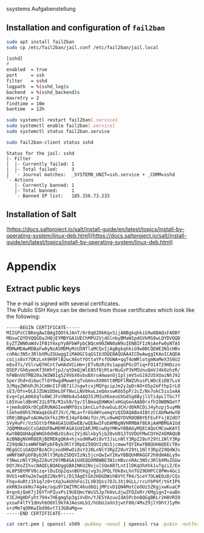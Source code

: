 
ssystems Aufgabenstellung

## Installation and configuration of `fail2ban`

``` bash title="Install fail2ban and copy configuration file"
sudo apt install fail2ban
sudo cp /etc/fail2ban/jail.conf /etc/fail2ban/jail.local
```

``` bash title="SSHD entry from original configuration file"
[sshd]
#
enabled  = true
port     = ssh
filter   = sshd
logpath  = %(sshd_log)s
backend  = %(sshd_backend)s
maxretry = 2
findtime = 10m
bantime  = 12h
```

``` bash title="Restart and enable fail2ban service"
sudo systemctl restart fail2ban[.service]
sudo systemctl enable fail2ban[.service]
sudo systemctl status fail2ban.service
```

``` bash title="Status for fail2ban sshd"
sudo fail2ban-client status sshd
```
``` output
Status for the jail: sshd
|- Filter
|  |- Currently failed: 1
|  |- Total failed:     3
|  `- Journal matches:  _SYSTEMD_UNIT=ssh.service + _COMM=sshd
`- Actions
   |- Currently banned: 1
   |- Total banned:     1
   `- Banned IP list:   185.156.73.233
```

## Installation of Salt 

[https://docs.saltproject.io/salt/install-guide/en/latest/topics/install-by-operating-system/linux-deb.html](https://docs.saltproject.io/salt/install-guide/en/latest/topics/install-by-operating-system/linux-deb.html)




# Appendix 

## Extract public keys

The e-mail is signed with several certificates.<br>
The Public SSH Keys can be derived from those certificates which look like the following:

``` output title="certificate_supportATssystems.de.pem"
-----BEGIN CERTIFICATE-----
MIIGPzCCBKegAwIBAgIQOtkJAnT/8r8q8Z0kKqxSijANBgkqhkiG9w0BAQsFADBY
MQswCQYDVQQGEwJHQjEYMBYGA1UEChMPU2VjdGlnbyBMaW1pdGVkMS8wLQYDVQQD
EyZTZWN0aWdvIFB1YmxpYyBFbWFpbCBQcm90ZWN0aW9uIENBIFIzNjAeFw0yNTA5
MDMwMDAwMDBaFw0yNzA5MDMyMzU5NTlaMCQxIjAgBgkqhkiG9w0BCQEWE3N1cHBv
cnRAc3N5c3RlbXMuZGUwggIiMA0GCSqGSIb3DQEBAQUAA4ICDwAwggIKAoICAQDA
coijx8xY7OKzLxk9H9FlB2wcX6otYOttaYFsfOUWA+qqT4oWRlotgmNaMeX3S6U2
m8xd7s/VSlrwQ7HCnt7wHAdVCLHm+jETvNzRz9s1apgGPGcOTiq+FO14T29HDzzn
Q5EP/Gh6ymnKf3hKhfjpJ/qtDmQjWlE8Sf8jRtarNuGzP3kM5UnuQmVJ4kOzhzR/
hFWBnVU7MB20aJWZW81g529VbX6vbuBXru4mwanOjIpljmV5xG192U5XUaiNhJ92
5per3hd+di6wcTl6Y0wgdMwwmtgTvGmnvXX06tt0MDFlRWZUhusPLWOcEiD87LvX
3/MqyZWhUhJhJCmNnI1FdB71lJsgwtcxjMQYgcipJm2yJpDrAO+O5p2mFthpIrLO
sE3/Ofn+DLEJZUWzDDmLOFfNvLLNV0kwLzeQmxswK6b5pP/2cZ/Nn7okC5iu1eAA
Evq+CpLA06XqTo8WCJFvVN0b4u54AQ35JMZuX6oeuUXGdSg8ByjlSTi4pLlTGc7f
L65VueldBnHC31L8TB/RIoS0/5y/IlBmaqEHWKmlxHGqGenAAB0rxfhIOWBNQeY7
+jme8uDOkrDCpERUNAGIeeNMfOzs1AnCLofdvwGuLdCH/dOkRCDiJ4yhzpj5uyMN
lSkhe0OhS7KWaqkGkd7JV/C/NLa+fr6G4WYuemqYzQIDAQABo4IBtzCCAbMwHwYD
VR0jBBgwFoAUHwSkfkz2MrEJ4pF84WzfUr/PLv0wHQYDVR0OBBYEFEuFFsj82dO7
SVyHuPr/VzSGttbfMA4GA1UdDwEB/wQEAwIFoDAMBgNVHRMBAf8EAjAAMBMGA1Ud
JQQMMAoGCCsGAQUFBwMEMFAGA1UdIARJMEcwOgYMKwYBBAGyMQECAQoCMCowKAYI
KwYBBQUHAgEWHGh0dHBzOi8vc2VjdGlnby5jb20vU01JTUVDUFMwCQYHZ4EMAQUB
AzBNBgNVHR8ERjBEMEKgQKA+hjxodHRwOi8vY3JsLnNlY3RpZ28uY29tL1NlY3Rp
Z29QdWJsaWNFbWFpbFByb3RlY3Rpb25DQVIzNi5jcmwwfQYIKwYBBQUHAQEEcTBv
MEgGCCsGAQUFBzAChjxodHRwOi8vY3J0LnNlY3RpZ28uY29tL1NlY3RpZ29QdWJs
aWNFbWFpbFByb3RlY3Rpb25DQVIzNi5jcnQwIwYIKwYBBQUHMAGGF2h0dHA6Ly9v
Y3NwLnNlY3RpZ28uY29tMB4GA1UdEQQXMBWBE3N1cHBvcnRAc3N5c3RlbXMuZGUw
DQYJKoZIhvcNAQELBQADggGBAINKU2NvjulSQeAR7LntIlDKqOhXhk1uTgziZ/En
mL8P5BtMFV0czq+lDuIUp2qsnBOtKqjvg3sJPQLfOk8xLhnTU29DHPCC8PWv4Gc1
9VU1+mRYw2m7wq022Nx9Yi/D13AgEtGh2HDGDWihBVYCfR4/5ceY7OLWE0zD/CQs
Fhqv4uRtz1h1q7z0+tXq3u4UXhFoiILVB3Qss7DJL3Xj9GLL/rcuYbP9f/tGtIPh
ekRN3xokNs74g4e/oqu9YIWZTRC46ud6QijMPzvD1QN4MotCeOUzSZKgjxwKuaCP
8+qnbjQaK7jI6YTnPZuxPs19UEQmcYWsS5Jp7kHvLdjwZFOZoRr/KMgignI+aaBn
YJEJHgHDFyht794x7HEgmg5p3giVvDn/YJESYAzuuIdA5PcbnBQGgBKLr2H8VRIO
yxswF4lTY1dHvh6O0Xl9kYAJAesmLbI/hUbUJaXn3jwtF80/4MxZ9jlYDhYJ1yMn
s+zMm7qORKwIbd96vt713GBaMg==
-----END CERTIFICATE-----
```


``` bash title="Extracting and converting a single certificate to public ssh key"
cat cert.pem | openssl x509 -pubkey -noout | openssl rsa -pubin -outform PEM | ssh-keygen -i -m PKCS8 -f /dev/stdin > id_rsa.pub
```

